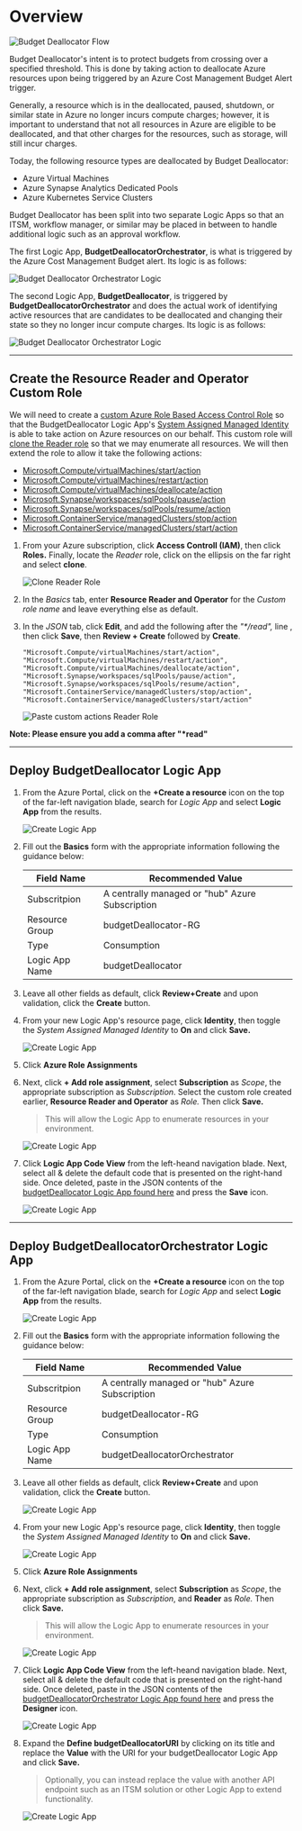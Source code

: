 # Overview

![Budget Deallocator Flow](media/budgetDeallocator%20Flow.png)

Budget Deallocator's intent is to protect budgets from crossing over a specified threshold. This is done by taking action to deallocate Azure resources upon being triggered by an Azure Cost Management Budget Alert trigger. 

Generally, a resource which is in the deallocated, paused, shutdown, or similar state in Azure no longer incurs compute charges; however, it is important to understand that not all resources in Azure are eligible to be deallocated, and that other charges for the resources, such as storage, will still incur charges. 

Today, the following resource types are deallocated by Budget Deallocator: 
- Azure Virtual Machines
- Azure Synapse Analytics Dedicated Pools
- Azure Kubernetes Service Clusters

Budget Deallocator has been split into two separate Logic Apps so that an ITSM, workflow manager, or similar may be placed in between to handle additional logic such as an approval workflow.

The first Logic App, **BudgetDeallocatorOrchestrator**, is what is triggered by the Azure Cost Management Budget alert. Its logic is as follows: 

![Budget Deallocator Orchestrator Logic](media/budgetDeallocator%20Orchestrator%20Logic.png)

The second Logic App, **BudgetDeallocator**, is triggered by **BudgetDeallocatorOrchestrator** and does the actual work of identifying active resources that are candidates to be deallocated and changing their state so they no longer incur compute charges. Its logic is as follows:

![Budget Deallocator Orchestrator Logic](media/budgetDeallocator%20Logic.png)

---

## Create the Resource Reader and Operator Custom Role
We will need to create a [custom Azure Role Based Access Control Role](https://docs.microsoft.com/en-us/azure/role-based-access-control/custom-roles) so that the BudgetDeallocator Logic App's [System Assigned Managed Identity](https://docs.microsoft.com/en-us/azure/active-directory/managed-identities-azure-resources/overview) is able to take action on Azure resources on our behalf. This custom role will [clone the Reader role](https://docs.microsoft.com/en-us/azure/role-based-access-control/built-in-roles#reader) so that we may enumerate all resources. We will then extend the role to allow it take the following actions: 

- [Microsoft.Compute/virtualMachines/start/action](https://docs.microsoft.com/en-us/azure/role-based-access-control/resource-provider-operations#microsoftcompute)
- [Microsoft.Compute/virtualMachines/restart/action](https://docs.microsoft.com/en-us/azure/role-based-access-control/resource-provider-operations#microsoftcompute)
- [Microsoft.Compute/virtualMachines/deallocate/action](https://docs.microsoft.com/en-us/azure/role-based-access-control/resource-provider-operations#microsoftcompute)
- [Microsoft.Synapse/workspaces/sqlPools/pause/action](https://docs.microsoft.com/en-us/azure/role-based-access-control/resource-provider-operations#microsoftsynapse)
- [Microsoft.Synapse/workspaces/sqlPools/resume/action](https://docs.microsoft.com/en-us/azure/role-based-access-control/resource-provider-operations#microsoftsynapse)
- [Microsoft.ContainerService/managedClusters/stop/action](https://docs.microsoft.com/en-us/azure/role-based-access-control/resource-provider-operations#microsoftcontainerservice)
- [Microsoft.ContainerService/managedClusters/start/action](https://docs.microsoft.com/en-us/azure/role-based-access-control/resource-provider-operations#microsoftcontainerservice)

1. From your Azure subscription, click **Access Controll (IAM)**, then click **Roles.** Finally, locate the *Reader* role, click on the ellipsis on the far right and select **clone**.

    ![Clone Reader Role](media/CreateCustomRole-01.png)
    
1. In the *Basics* tab, enter **Resource Reader and Operator** for the *Custom role name* and leave everything else as default. 
1. In the *JSON* tab, click **Edit**, and add the following after the *"\*/read",* line , then click **Save**, then **Review + Create** followed by **Create**.
    ```
    "Microsoft.Compute/virtualMachines/start/action",
    "Microsoft.Compute/virtualMachines/restart/action",
    "Microsoft.Compute/virtualMachines/deallocate/action",
    "Microsoft.Synapse/workspaces/sqlPools/pause/action",
    "Microsoft.Synapse/workspaces/sqlPools/resume/action",
    "Microsoft.ContainerService/managedClusters/stop/action",
    "Microsoft.ContainerService/managedClusters/start/action"
    ```
    
    ![Paste custom actions Reader Role](media/CreateCustomRole-02.png)

**Note: Please ensure you add a comma after "\*read"**

---



## Deploy BudgetDeallocator Logic App

1. From the Azure Portal, click on the **+Create a resource** icon on the top of the far-left navigation blade, search for *Logic App* and select **Logic App** from the results. 
  
    ![Create Logic App](media/CreateLogicApp-01.png)
    
1. Fill out the **Basics** form with the appropriate information following the guidance below: 

    | Field Name  | Recommended Value |
    | ------------- | ------------- |
    | Subscritpion  | A centrally managed or "hub" Azure Subscription  |
    | Resource Group  | budgetDeallocator-RG  |
    | Type  | Consumption  |
    | Logic App Name  | budgetDeallocator  |
  
1. Leave all other fields as default, click **Review+Create** and upon validation, click the **Create** button. 

1. From your new Logic App's resource page, click **Identity**, then toggle the *System Assigned Managed Identity* to **On** and click **Save.**
 
     ![Create Logic App](media/CreateLogicApp-07.png)
     
 1. Click **Azure Role Assignments**

 1. Next, click **+ Add role assignment**, select **Subscription** as *Scope*, the appropriate subscription as *Subscription*. Select the custom role created earlier, **Resource Reader and Operator** as *Role.* Then click **Save.**
    >This will allow the Logic App to enumerate resources in your environment.

     ![Create Logic App](media/CreateLogicApp-08.png)

 1. Click **Logic App Code View** from the left-heand navigation blade. Next, select all & delete the default code that is presented on the right-hand side. Once deleted, paste in the JSON contents of the [budgetDeallocator Logic App found here](https://raw.githubusercontent.com/microsoft/STRIDES/main/budgetDeallocator/budgetDeallocator.json) and press the **Save** icon.

     ![Create Logic App](media/CreateLogicApp-09.png)

---

## Deploy BudgetDeallocatorOrchestrator Logic App

1. From the Azure Portal, click on the **+Create a resource** icon on the top of the far-left navigation blade, search for *Logic App* and select **Logic App** from the results. 
  
    ![Create Logic App](media/CreateLogicApp-01.png)
    
1. Fill out the **Basics** form with the appropriate information following the guidance below: 

    | Field Name  | Recommended Value |
    | ------------- | ------------- |
    | Subscritpion  | A centrally managed or "hub" Azure Subscription  |
    | Resource Group  | budgetDeallocator-RG  |
    | Type  | Consumption  |
    | Logic App Name  | budgetDeallocatorOrchestrator  |
  
1. Leave all other fields as default, click **Review+Create** and upon validation, click the **Create** button. 

    ![Create Logic App](media/CreateLogicApp-02.png)
    
 1. From your new Logic App's resource page, click **Identity**, then toggle the *System Assigned Managed Identity* to **On** and click **Save.**
 
     ![Create Logic App](media/CreateLogicApp-03.png)
     
 1. Click **Azure Role Assignments**

 1. Next, click **+ Add role assignment**, select **Subscription** as *Scope*, the appropriate subscription as *Subscription*, and **Reader** as *Role.* Then click **Save.**
    >This will allow the Logic App to enumerate resources in your environment.

     ![Create Logic App](media/CreateLogicApp-04.png)
     
 1. Click **Logic App Code View** from the left-heand navigation blade. Next, select all & delete the default code that is presented on the right-hand side. Once deleted, paste in the JSON contents of the [budgetDeallocatorOrchestrator Logic App found here](https://raw.githubusercontent.com/microsoft/STRIDES/main/budgetDeallocator/budgetDeallocatorOrchestrator.json) and press the **Designer** icon.

     ![Create Logic App](media/CreateLogicApp-05.png)
     
 1. Expand the **Define budgetDeallocatorURI** by clicking on its title and replace the **Value** with the URI for your budgetDeallocator Logic App and click **Save.**
    >Optionally, you can instead replace the value with another API endpoint such as an ITSM solution or other Logic App to extend functionality. 

     ![Create Logic App](media/CreateLogicApp-06.png)

